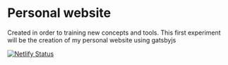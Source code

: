 # Personal website

Created in order to training new concepts and tools. This first experiment will be the creation of my personal website using gatsbyjs


[![Netlify Status](https://api.netlify.com/api/v1/badges/42132072-13e1-40de-b2ac-8f1c102e5230/deploy-status)](https://app.netlify.com/sites/psergiovieira/deploys)

